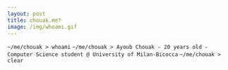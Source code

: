 ```yaml
---
layout: post
title: chouak.me?
image: /img/whoami.gif
---
```


`~/me/chouak > whoami`
`~/me/chouak > Ayoub Chouak - 20 years old - Computer Science student @ University of Milan-Bicocca`
`~/me/chouak > clear`
